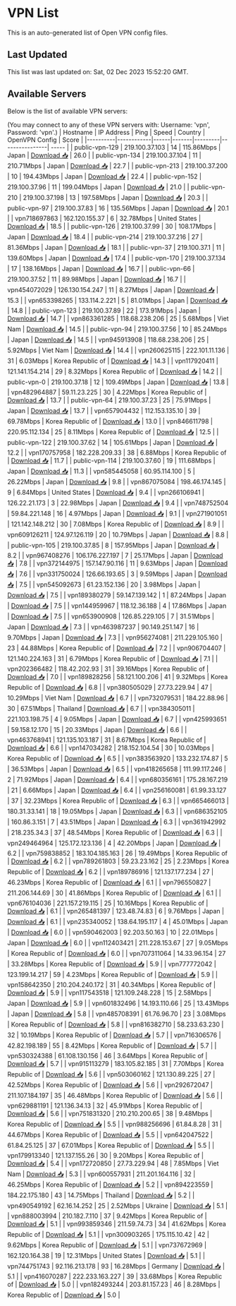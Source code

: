 # VPN List

This is an auto-generated list of Open VPN config files.

## Last Updated

This list was last updated on: Sat, 02 Dec 2023 15:52:20 GMT.

## Available Servers

Below is the list of available VPN servers:

(You may connect to any of these VPN servers with: Username: 'vpn', Password: 'vpn'.)
| Hostname | IP Address | Ping | Speed | Country | OpenVPN Config | Score |
|----------|------------|------|-------|---------|----------------| ----- |
| public-vpn-129 | 219.100.37.103 | 14 | 115.86Mbps | Japan | [Download 📥](./configs/server_0_JP.ovpn) | 26.0 |
| public-vpn-134 | 219.100.37.104 | 11 | 210.71Mbps | Japan | [Download 📥](./configs/server_1_JP.ovpn) | 22.7 |
| public-vpn-213 | 219.100.37.200 | 10 | 194.43Mbps | Japan | [Download 📥](./configs/server_2_JP.ovpn) | 22.4 |
| public-vpn-152 | 219.100.37.96 | 11 | 199.04Mbps | Japan | [Download 📥](./configs/server_3_JP.ovpn) | 21.0 |
| public-vpn-210 | 219.100.37.198 | 13 | 197.58Mbps | Japan | [Download 📥](./configs/server_4_JP.ovpn) | 20.3 |
| public-vpn-97 | 219.100.37.83 | 16 | 135.56Mbps | Japan | [Download 📥](./configs/server_5_JP.ovpn) | 20.1 |
| vpn718697863 | 162.120.155.37 | 6 | 32.78Mbps | United States | [Download 📥](./configs/server_6_US.ovpn) | 18.5 |
| public-vpn-126 | 219.100.37.99 | 30 | 108.17Mbps | Japan | [Download 📥](./configs/server_7_JP.ovpn) | 18.4 |
| public-vpn-214 | 219.100.37.216 | 27 | 81.36Mbps | Japan | [Download 📥](./configs/server_8_JP.ovpn) | 18.1 |
| public-vpn-37 | 219.100.37.1 | 11 | 139.60Mbps | Japan | [Download 📥](./configs/server_9_JP.ovpn) | 17.4 |
| public-vpn-170 | 219.100.37.134 | 17 | 138.16Mbps | Japan | [Download 📥](./configs/server_10_JP.ovpn) | 16.7 |
| public-vpn-66 | 219.100.37.52 | 11 | 89.98Mbps | Japan | [Download 📥](./configs/server_11_JP.ovpn) | 16.7 |
| vpn454072029 | 126.130.154.247 | 11 | 8.27Mbps | Japan | [Download 📥](./configs/server_12_JP.ovpn) | 15.3 |
| vpn653398265 | 133.114.2.221 | 5 | 81.01Mbps | Japan | [Download 📥](./configs/server_13_JP.ovpn) | 14.8 |
| public-vpn-123 | 219.100.37.89 | 22 | 173.91Mbps | Japan | [Download 📥](./configs/server_14_JP.ovpn) | 14.7 |
| vpn863361285 | 118.68.238.206 | 25 | 5.68Mbps | Viet Nam | [Download 📥](./configs/server_15_VN.ovpn) | 14.5 |
| public-vpn-94 | 219.100.37.56 | 10 | 85.24Mbps | Japan | [Download 📥](./configs/server_16_JP.ovpn) | 14.5 |
| vpn945913908 | 118.68.238.206 | 25 | 5.92Mbps | Viet Nam | [Download 📥](./configs/server_17_VN.ovpn) | 14.4 |
| vpn260625115 | 222.101.11.136 | 31 | 6.03Mbps | Korea Republic of | [Download 📥](./configs/server_18_KR.ovpn) | 14.3 |
| vpn117920411 | 121.141.154.214 | 29 | 8.32Mbps | Korea Republic of | [Download 📥](./configs/server_19_KR.ovpn) | 14.2 |
| public-vpn-0 | 219.100.37.18 | 12 | 109.49Mbps | Japan | [Download 📥](./configs/server_20_JP.ovpn) | 13.8 |
| vpn482964887 | 59.11.23.225 | 30 | 4.22Mbps | Korea Republic of | [Download 📥](./configs/server_21_KR.ovpn) | 13.7 |
| public-vpn-64 | 219.100.37.23 | 25 | 75.91Mbps | Japan | [Download 📥](./configs/server_22_JP.ovpn) | 13.7 |
| vpn657904432 | 112.153.135.10 | 39 | 69.78Mbps | Korea Republic of | [Download 📥](./configs/server_23_KR.ovpn) | 13.0 |
| vpn846611798 | 220.95.112.134 | 25 | 8.11Mbps | Korea Republic of | [Download 📥](./configs/server_24_KR.ovpn) | 12.5 |
| public-vpn-122 | 219.100.37.62 | 14 | 105.61Mbps | Japan | [Download 📥](./configs/server_25_JP.ovpn) | 12.2 |
| vpn170757958 | 182.228.209.33 | 38 | 6.88Mbps | Korea Republic of | [Download 📥](./configs/server_26_KR.ovpn) | 11.7 |
| public-vpn-114 | 219.100.37.60 | 19 | 111.68Mbps | Japan | [Download 📥](./configs/server_27_JP.ovpn) | 11.3 |
| vpn585445058 | 60.95.114.100 | 5 | 26.22Mbps | Japan | [Download 📥](./configs/server_28_JP.ovpn) | 9.8 |
| vpn867075084 | 198.46.174.145 | 9 | 6.84Mbps | United States | [Download 📥](./configs/server_29_US.ovpn) | 9.4 |
| vpn266106941 | 126.22.21.173 | 3 | 22.98Mbps | Japan | [Download 📥](./configs/server_30_JP.ovpn) | 9.4 |
| vpn748752504 | 59.84.221.148 | 16 | 4.97Mbps | Japan | [Download 📥](./configs/server_31_JP.ovpn) | 9.1 |
| vpn271901051 | 121.142.148.212 | 30 | 7.08Mbps | Korea Republic of | [Download 📥](./configs/server_32_KR.ovpn) | 8.9 |
| vpn609126211 | 124.97.126.119 | 20 | 10.79Mbps | Japan | [Download 📥](./configs/server_33_JP.ovpn) | 8.8 |
| public-vpn-105 | 219.100.37.85 | 8 | 157.95Mbps | Japan | [Download 📥](./configs/server_34_JP.ovpn) | 8.2 |
| vpn967408276 | 106.176.227.197 | 7 | 25.17Mbps | Japan | [Download 📥](./configs/server_35_JP.ovpn) | 7.8 |
| vpn372144975 | 157.147.90.116 | 11 | 9.63Mbps | Japan | [Download 📥](./configs/server_36_JP.ovpn) | 7.6 |
| vpn331750024 | 126.66.193.65 | 3 | 9.59Mbps | Japan | [Download 📥](./configs/server_37_JP.ovpn) | 7.5 |
| vpn545092673 | 61.23.152.136 | 20 | 3.98Mbps | Japan | [Download 📥](./configs/server_38_JP.ovpn) | 7.5 |
| vpn189380279 | 59.147.139.142 | 1 | 87.24Mbps | Japan | [Download 📥](./configs/server_39_JP.ovpn) | 7.5 |
| vpn144959967 | 118.12.36.188 | 4 | 17.86Mbps | Japan | [Download 📥](./configs/server_40_JP.ovpn) | 7.5 |
| vpn653900908 | 126.85.229.105 | 7 | 31.51Mbps | Japan | [Download 📥](./configs/server_41_JP.ovpn) | 7.3 |
| vpn463987237 | 90.149.251.147 | 16 | 9.70Mbps | Japan | [Download 📥](./configs/server_42_JP.ovpn) | 7.3 |
| vpn956274081 | 211.229.105.160 | 23 | 44.88Mbps | Korea Republic of | [Download 📥](./configs/server_43_KR.ovpn) | 7.2 |
| vpn906704407 | 121.140.224.163 | 31 | 6.79Mbps | Korea Republic of | [Download 📥](./configs/server_44_KR.ovpn) | 7.1 |
| vpn202366482 | 118.42.202.93 | 31 | 39.16Mbps | Korea Republic of | [Download 📥](./configs/server_45_KR.ovpn) | 7.0 |
| vpn189828256 | 58.121.100.206 | 41 | 9.32Mbps | Korea Republic of | [Download 📥](./configs/server_46_KR.ovpn) | 6.8 |
| vpn380505029 | 27.73.229.94 | 47 | 10.29Mbps | Viet Nam | [Download 📥](./configs/server_47_VN.ovpn) | 6.7 |
| vpn732079531 | 184.22.88.96 | 30 | 67.51Mbps | Thailand | [Download 📥](./configs/server_48_TH.ovpn) | 6.7 |
| vpn384305011 | 221.103.198.75 | 4 | 9.05Mbps | Japan | [Download 📥](./configs/server_49_JP.ovpn) | 6.7 |
| vpn425993651 | 59.158.12.170 | 15 | 20.33Mbps | Japan | [Download 📥](./configs/server_50_JP.ovpn) | 6.6 |
| vpn463768941 | 121.135.103.187 | 31 | 8.67Mbps | Korea Republic of | [Download 📥](./configs/server_51_KR.ovpn) | 6.6 |
| vpn147034282 | 218.152.104.54 | 30 | 10.03Mbps | Korea Republic of | [Download 📥](./configs/server_52_KR.ovpn) | 6.5 |
| vpn383563920 | 133.232.174.87 | 5 | 36.53Mbps | Japan | [Download 📥](./configs/server_53_JP.ovpn) | 6.5 |
| vpn418265658 | 111.99.117.246 | 2 | 71.92Mbps | Japan | [Download 📥](./configs/server_54_JP.ovpn) | 6.4 |
| vpn680356161 | 175.28.167.219 | 21 | 6.66Mbps | Japan | [Download 📥](./configs/server_55_JP.ovpn) | 6.4 |
| vpn256160081 | 61.99.33.127 | 37 | 32.23Mbps | Korea Republic of | [Download 📥](./configs/server_56_KR.ovpn) | 6.3 |
| vpn665466013 | 180.31.33.141 | 18 | 19.05Mbps | Japan | [Download 📥](./configs/server_57_JP.ovpn) | 6.3 |
| vpn686352105 | 160.86.3.151 | 7 | 43.51Mbps | Japan | [Download 📥](./configs/server_58_JP.ovpn) | 6.3 |
| vpn361942992 | 218.235.34.3 | 37 | 48.54Mbps | Korea Republic of | [Download 📥](./configs/server_59_KR.ovpn) | 6.3 |
| vpn249464964 | 125.172.123.136 | 4 | 42.20Mbps | Japan | [Download 📥](./configs/server_60_JP.ovpn) | 6.2 |
| vpn759838852 | 183.104.185.163 | 26 | 19.49Mbps | Korea Republic of | [Download 📥](./configs/server_61_KR.ovpn) | 6.2 |
| vpn789261803 | 59.23.23.162 | 25 | 2.23Mbps | Korea Republic of | [Download 📥](./configs/server_62_KR.ovpn) | 6.2 |
| vpn189786916 | 121.137.177.234 | 27 | 46.23Mbps | Korea Republic of | [Download 📥](./configs/server_63_KR.ovpn) | 6.1 |
| vpn796550827 | 211.206.144.69 | 30 | 41.86Mbps | Korea Republic of | [Download 📥](./configs/server_64_KR.ovpn) | 6.1 |
| vpn676104036 | 221.157.219.115 | 25 | 10.16Mbps | Korea Republic of | [Download 📥](./configs/server_65_KR.ovpn) | 6.1 |
| vpn265481397 | 123.48.74.83 | 6 | 9.76Mbps | Japan | [Download 📥](./configs/server_66_JP.ovpn) | 6.1 |
| vpn235340052 | 138.64.195.117 | 4 | 45.01Mbps | Japan | [Download 📥](./configs/server_67_JP.ovpn) | 6.0 |
| vpn590462003 | 92.203.50.163 | 10 | 22.01Mbps | Japan | [Download 📥](./configs/server_68_JP.ovpn) | 6.0 |
| vpn112403421 | 211.228.153.67 | 27 | 9.05Mbps | Korea Republic of | [Download 📥](./configs/server_69_KR.ovpn) | 6.0 |
| vpn707311064 | 14.33.96.154 | 27 | 33.28Mbps | Korea Republic of | [Download 📥](./configs/server_70_KR.ovpn) | 5.9 |
| vpn777772042 | 123.199.14.217 | 59 | 4.23Mbps | Korea Republic of | [Download 📥](./configs/server_71_KR.ovpn) | 5.9 |
| vpn158642350 | 210.204.240.172 | 31 | 40.34Mbps | Korea Republic of | [Download 📥](./configs/server_72_KR.ovpn) | 5.9 |
| vpn117543518 | 121.109.248.228 | 15 | 2.58Mbps | Japan | [Download 📥](./configs/server_73_JP.ovpn) | 5.9 |
| vpn601832496 | 14.193.110.66 | 25 | 13.43Mbps | Japan | [Download 📥](./configs/server_74_JP.ovpn) | 5.8 |
| vpn485708391 | 61.76.96.70 | 23 | 3.08Mbps | Korea Republic of | [Download 📥](./configs/server_75_KR.ovpn) | 5.8 |
| vpn816382710 | 58.233.63.230 | 32 | 10.19Mbps | Korea Republic of | [Download 📥](./configs/server_76_KR.ovpn) | 5.7 |
| vpn716306576 | 42.82.198.189 | 55 | 8.42Mbps | Korea Republic of | [Download 📥](./configs/server_77_KR.ovpn) | 5.7 |
| vpn530324388 | 61.108.130.156 | 46 | 3.64Mbps | Korea Republic of | [Download 📥](./configs/server_78_KR.ovpn) | 5.7 |
| vpn915113279 | 183.105.82.185 | 31 | 7.70Mbps | Korea Republic of | [Download 📥](./configs/server_79_KR.ovpn) | 5.6 |
| vpn503060162 | 121.130.89.225 | 27 | 42.52Mbps | Korea Republic of | [Download 📥](./configs/server_80_KR.ovpn) | 5.6 |
| vpn292672047 | 211.107.184.197 | 35 | 46.48Mbps | Korea Republic of | [Download 📥](./configs/server_81_KR.ovpn) | 5.6 |
| vpn629881191 | 121.136.34.13 | 32 | 45.91Mbps | Korea Republic of | [Download 📥](./configs/server_82_KR.ovpn) | 5.6 |
| vpn751831320 | 210.210.200.65 | 38 | 9.48Mbps | Korea Republic of | [Download 📥](./configs/server_83_KR.ovpn) | 5.5 |
| vpn988256696 | 61.84.8.28 | 31 | 44.67Mbps | Korea Republic of | [Download 📥](./configs/server_84_KR.ovpn) | 5.5 |
| vpn642047522 | 61.84.25.125 | 37 | 67.01Mbps | Korea Republic of | [Download 📥](./configs/server_85_KR.ovpn) | 5.5 |
| vpn179913340 | 121.137.155.26 | 30 | 9.20Mbps | Korea Republic of | [Download 📥](./configs/server_86_KR.ovpn) | 5.4 |
| vpn172720850 | 27.73.229.94 | 48 | 7.85Mbps | Viet Nam | [Download 📥](./configs/server_87_VN.ovpn) | 5.3 |
| vpn600557931 | 211.201.164.116 | 32 | 46.25Mbps | Korea Republic of | [Download 📥](./configs/server_88_KR.ovpn) | 5.2 |
| vpn894223559 | 184.22.175.180 | 43 | 14.75Mbps | Thailand | [Download 📥](./configs/server_89_TH.ovpn) | 5.2 |
| vpn490549192 | 62.16.14.252 | 25 | 2.52Mbps | Ukraine | [Download 📥](./configs/server_90_UA.ovpn) | 5.1 |
| vpn888003994 | 210.182.7.110 | 37 | 9.42Mbps | Korea Republic of | [Download 📥](./configs/server_91_KR.ovpn) | 5.1 |
| vpn993859346 | 211.59.74.73 | 34 | 41.62Mbps | Korea Republic of | [Download 📥](./configs/server_92_KR.ovpn) | 5.1 |
| vpn300903265 | 175.115.10.42 | 42 | 9.62Mbps | Korea Republic of | [Download 📥](./configs/server_93_KR.ovpn) | 5.1 |
| vpn737672969 | 162.120.164.38 | 19 | 12.31Mbps | United States | [Download 📥](./configs/server_94_US.ovpn) | 5.1 |
| vpn744751743 | 92.116.213.178 | 93 | 16.28Mbps | Germany | [Download 📥](./configs/server_95_DE.ovpn) | 5.1 |
| vpn416070287 | 222.233.163.227 | 39 | 33.68Mbps | Korea Republic of | [Download 📥](./configs/server_96_KR.ovpn) | 5.0 |
| vpn182493244 | 203.81.157.23 | 46 | 8.28Mbps | Korea Republic of | [Download 📥](./configs/server_97_KR.ovpn) | 5.0 |
